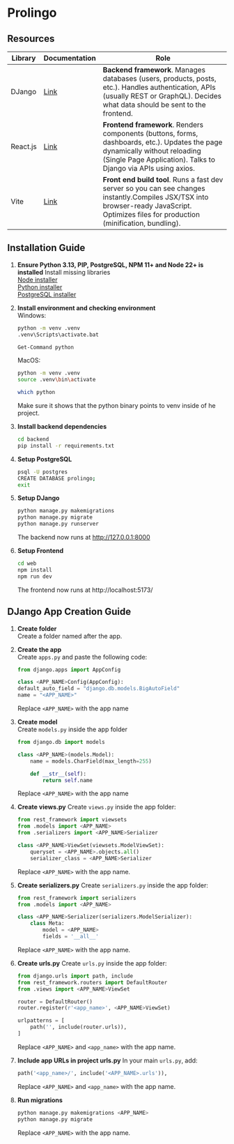 # Prolingo


## Resources
| Library | Documentation | Role
| - | - | - |
DJango | [Link](https://docs.djangoproject.com/en/5.2/topics/db/models/) | **Backend framework**. Manages databases (users, products, posts, etc.). Handles authentication, APIs (usually REST or GraphQL). Decides what data should be sent to the frontend.
React.js | [Link](https://react.dev/reference/react-dom/components/common) | **Frontend framework**. Renders components (buttons, forms, dashboards, etc.). Updates the page dynamically without reloading (Single Page Application). Talks to Django via APIs using axios.
Vite | [Link](https://vite.dev/guide/cli.html) | **Front end build tool**. Runs a fast dev server so you can see changes instantly.Compiles JSX/TSX into browser-ready JavaScript. Optimizes files for production (minification, bundling).

## Installation Guide
1. **Ensure Python 3.13, PIP, PostgreSQL, NPM 11+ and Node 22+ is installed**
    Install missing libraries\
    [Node installer](https://nodejs.org/en/download/)\
    [Python installer](https://www.python.org/downloads/)\
    [PostgreSQL installer](https://www.enterprisedb.com/downloads/postgres-postgresql-downloads)

2. **Install environment and checking environment**\
    Windows:
    ```bash
    python -m venv .venv
    .venv\Scripts\activate.bat

    Get-Command python
    ```
    MacOS:
    ```bash
    python -m venv .venv
    source .venv\bin\activate

    which python
    ```
    Make sure it shows that the python binary points to venv inside of he project.

3. **Install backend dependencies**
    ```bash
    cd backend
    pip install -r requirements.txt
    ```

4. **Setup PostgreSQL**
    ```bash
    psql -U postgres
    CREATE DATABASE prolingo;
    exit
    ```

4. **Setup DJango**
    ```bash
    python manage.py makemigrations
    python manage.py migrate
    python manage.py runserver
    ```
    The backend now runs at http://127.0.0.1:8000

5. **Setup Frontend**
    ```bash
    cd web
    npm install
    npm run dev
    ```
    The frontend now runs at http://localhost:5173/

## DJango App Creation Guide

1. **Create folder**\
    Create a folder named after the app.

2. **Create the app**\
    Create `apps.py` and paste the following code:
    ```py
    from django.apps import AppConfig

    class <APP_NAME>Config(AppConfig):
    default_auto_field = "django.db.models.BigAutoField"
    name = "<APP_NAME>"
    ```
    Replace `<APP_NAME>` with the app name

3. **Create model**\
    Create `models.py` inside the app folder

    ```py
    from django.db import models

    class <APP_NAME>(models.Model):
        name = models.CharField(max_length=255)

        def __str__(self):
            return self.name
    ```
    Replace `<APP_NAME>` with the app name

4. **Create views.py**
    Create `views.py` inside the app folder:
    ```py
    from rest_framework import viewsets
    from .models import <APP_NAME>
    from .serializers import <APP_NAME>Serializer

    class <APP_NAME>ViewSet(viewsets.ModelViewSet):
        queryset = <APP_NAME>.objects.all()
        serializer_class = <APP_NAME>Serializer
    ```
    Replace `<APP_NAME>` with the app name.

5. **Create serializers.py**
    Create `serializers.py` inside the app folder:
    ```py
    from rest_framework import serializers
    from .models import <APP_NAME>

    class <APP_NAME>Serializer(serializers.ModelSerializer):
        class Meta:
            model = <APP_NAME>
            fields = '__all__'
    ```
    Replace `<APP_NAME>` with the app name.

6. **Create urls.py**
    Create `urls.py` inside the app folder:
    ```py
    from django.urls import path, include
    from rest_framework.routers import DefaultRouter
    from .views import <APP_NAME>ViewSet

    router = DefaultRouter()
    router.register(r'<app_name>', <APP_NAME>ViewSet)

    urlpatterns = [
        path('', include(router.urls)),
    ]
    ```
    Replace `<APP_NAME>` and `<app_name>` with the app name.

7. **Include app URLs in project urls.py**
    In your main `urls.py`, add:
    ```py
    path('<app_name>/', include('<APP_NAME>.urls')),
    ```
    Replace `<APP_NAME>` and `<app_name>` with the app name.
8. **Run migrations**
    ```bash
    python manage.py makemigrations <APP_NAME>
    python manage.py migrate
    ```
    Replace `<APP_NAME>` with the app name.
